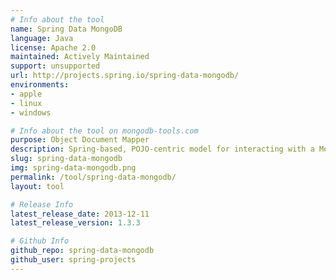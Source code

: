 ```yaml
---
# Info about the tool
name: Spring Data MongoDB
language: Java
license: Apache 2.0
maintained: Actively Maintained
support: unsupported
url: http://projects.spring.io/spring-data-mongodb/
environments:
- apple
- linux
- windows

# Info about the tool on mongodb-tools.com
purpose: Object Document Mapper
description: Spring-based, POJO-centric model for interacting with a MongoDB DBCollection and easily writing a Repository style data access layer.
slug: spring-data-mongodb
img: spring-data-mongodb.png
permalink: /tool/spring-data-mongodb/
layout: tool

# Release Info
latest_release_date: 2013-12-11
latest_release_version: 1.3.3

# Github Info
github_repo: spring-data-mongodb
github_user: spring-projects
---
```


